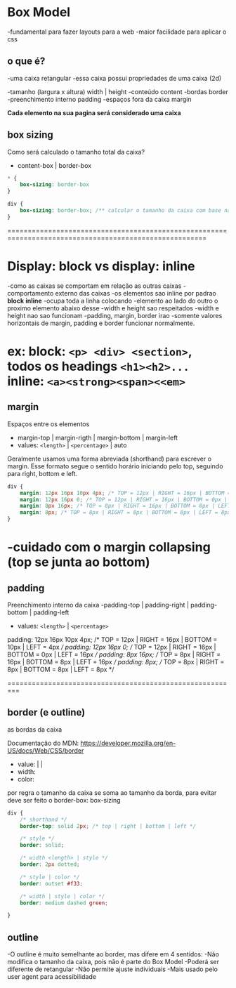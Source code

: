 # Box Model
-fundamental para fazer layouts para a web
-maior facilidade para aplicar o css

## o que é?
-uma caixa retangular
-essa caixa possui propriedades de uma caixa (2d)

-tamanho (largura x altura)    width | height
-conteúdo                      content
-bordas                        border
-preenchimento interno         padding
-espaços fora da caixa         margin

**Cada elemento na sua pagina será considerado uma caixa**

## box sizing
Como será calculado o tamanho total da caixa?
- content-box | border-box

```css
* {
    box-sizing: border-box
}

div {
    box-sizing: border-box; /** calcular o tamanho da caixa com base na borda e não do conteúdo  **/
}
```
=======================================================================================================


# Display: block vs display: inline
-como as caixas se comportam em relação as outras caixas
-comportamento externo das caixas
-os elementos sao inline por padrao
**block**                             **inline**
-ocupa toda a linha colocando          -elemento ao lado do outro
o proximo elemento abaixo desse
-width e height sao respeitados        -width e height nao sao funcionam
-padding, margin, border irao          -somente valores horizontais de margin, padding e border
funcionar normalmente.

ex:
block: `<p> <div> <section>`, todos os headings `<h1><h2>...`
inline: `<a><strong><span><<em>`
==========================================================================================================

## margin
Espaços entre os elementos
- margin-top | margin-rigth | margin-bottom | margin-left
- values: `<length>` | `<percentage>` | auto

Geralmente usamos uma forma abreviada (shorthand) para escrever o margin. Esse formato segue o sentido horário iniciando pelo top, seguindo para right, bottom e left.

```css
div {
    margin: 12px 16px 10px 4px; /* TOP = 12px | RIGHT = 16px | BOTTOM = 10px | LEFT = 4px */
    margin: 12px 16px 0; /* TOP = 12px | RIGHT = 16px | BOTTOM = 0px | LEFT = 16px */
    margin: 8px 16px; /* TOP = 8px | RIGHT = 16px | BOTTOM = 8px | LEFT = 16px */
    margin: 8px; /* TOP = 8px | RIGHT = 8px | BOTTOM = 8px | LEFT = 8px */
}
```
-cuidado com o margin collapsing (top se junta ao bottom)
===========================================================================================================
## padding
Preenchimento interno da caixa
-padding-top | padding-right | padding-bottom | padding-left
- values: `<length>` | `<percentage>`

padding: 12px 16px 10px 4px; /* TOP = 12px | RIGHT = 16px | BOTTOM = 10px | LEFT = 4px */
padding: 12px 16px 0; /* TOP = 12px | RIGHT = 16px | BOTTOM = 0px | LEFT = 16px */
padding: 8px 16px; /* TOP = 8px | RIGHT = 16px | BOTTOM = 8px | LEFT = 16px */
padding: 8px; /* TOP = 8px | RIGHT = 8px | BOTTOM = 8px | LEFT = 8px */


=========================================================

## border (e outline)
as bordas da caixa

Documentação do MDN: https://developer.mozilla.org/en-US/docs/Web/CSS/border

- value: <border-style> | <border-width> | <border-color>
- width: <length>
- color: <color>

por regra o tamanho da caixa se soma ao tamanho da borda, para evitar deve ser feito o border-box: box-sizing

```css
div {
	/* shorthand */
	border-top: solid 2px; /* top | right | bottom | left */

	/* style */
	border: solid;

	/* width <length> | style */
	border: 2px dotted;

	/* style | color */
	border: outset #f33;

	/* width | style | color */
	border: medium dashed green;

}
```
## outline
-O outline é muito semelhante ao border, mas difere em 4 sentidos:
    -Não modifica o tamanho da caixa, pois não é parte do Box Model
    -Poderá ser diferente de retangular
    -Não permite ajuste individuais
    -Mais usado pelo user agent para acessibilidade